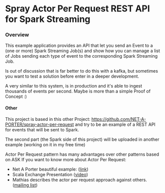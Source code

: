 
# Spray Actor Per Request REST API for Spark Streaming

### Overview
This example application provides an API that let you send an Event to a (one or more) Spark Streaming Job(s) and show how
 you can manage a list of Jobs sending each type of event to the corresponding Spark Streaming Job. 

Is out of discussion that is far better to do this with a kafka, but sometimes you want to test a solution before enter in 
a deeper development.

A very similar to this system, is in production and it's able to ingest thousands of events per second. Maybe is more than a simple Proof of Concept :)


#### Other
This project is based in this other Project: https://github.com/NET-A-PORTER/spray-actor-per-request and try to be an
example of a REST API for events that will be sent to Spark.

The second part (the Spark side of this project) will be uploaded in another example (working on it in my free time)

Actor Per Request pattern has many advantages over other patterns based on ASK
If you want to know more about Actor Per Request: 

 * Net A Porter beautiful example: ([link](https://github.com/NET-A-PORTER/spray-actor-per-request))  
 * Scala Exchange Presentation ([video](http://skillsmatter.com/podcast/scala/scala-does-the-catwalk))
 * Mathias describes the actor per request approach against others.
   ([mailing list](https://groups.google.com/forum/#!msg/spray-user/5x9kba7j1FI/r_aaDTPWHFkJ))


